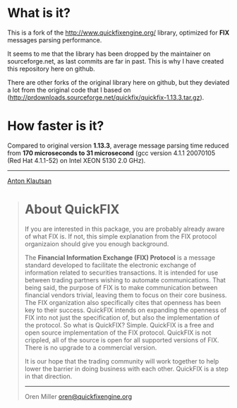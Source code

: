 What is it?
===========

This is a fork of the http://www.quickfixengine.org/ library, optimized for **FIX** messages parsing performance.

It seems to me that the library has been dropped by the maintainer on sourceforge.net, as last commits are far in past. This is why I have created this repository here on github.

There are other forks of the original library here on github, but they deviated a lot from the original code that I based on (http://prdownloads.sourceforge.net/quickfix/quickfix-1.13.3.tar.gz).


How faster is it?
===============

Compared to original version **1.13.3**, average message parsing time reduced from **170 microseconds to 31 microsecond** (gcc version 4.1.1 20070105 (Red Hat 4.1.1-52) on Intel XEON 5130 2.0 GHz).

- - -

[Anton Klautsan](https://github.com/DukeXar)


> About QuickFIX
> ==============
>
> If you are interested in this package, you are probably already aware of what FIX is. If not, this simple explanation from the FIX protocol organizaion should give you enough background.
>
> The **Financial Information Exchange (FIX) Protocol** is a message standard developed to facilitate the electronic exchange of information related to securities transactions. It is intended for use between trading partners wishing to automate communications.
> That being said, the purpose of FIX is to make communication between financial vendors trivial, leaving them to focus on their core business. The FIX organization also specifically cites that openness has been key to their success. QuickFIX intends on expanding the openness of FIX into not just the specification of, but also the implementation of the protocol.
> So what is QuickFIX? Simple. QuickFIX is a free and open source implementation of the FIX protocol. QuickFIX is not crippled, all of the source is open for all supported versions of FIX. There is no upgrade to a commercial version.
>
> It is our hope that the trading community will work together to help lower the barrier in doing business with each other. QuickFIX is a step in that direction.
>
> - - -
> Oren Miller <oren@quickfixengine.org>
